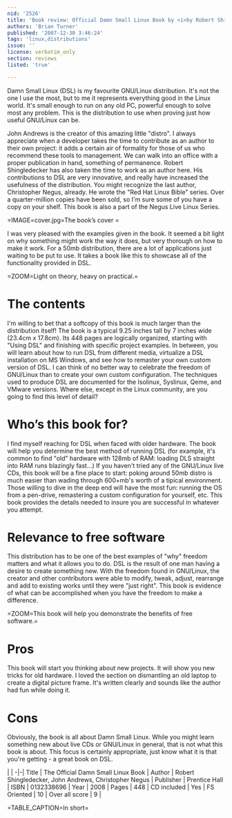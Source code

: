 ```yaml
---
nid: '2526'
title: 'Book review: Official Damn Small Linux Book by <i>by Robert Shingledecker, John Andrews and Christopher Negus</i>'
authors: 'Brian Turner'
published: '2007-12-30 3:46:24'
tags: 'linux,distributions'
issue: ''
license: verbatim_only
section: reviews
listed: 'true'

---
```

Damn Small Linux (DSL) is my favourite GNU/Linux distribution. It's not the one I use the most, but to me it represents  everything good in the Linux world. It's small enough to run on any old PC, powerful enough to solve most any problem. This is the distribution to use when proving just how useful GNU/Linux can be.

<!--break-->

John Andrews is the creator of this amazing little "distro". I always appreciate when a developer takes the time to contribute as an author to their own project: it adds a certain air of formality for those of us who recommend these tools to management. We can walk into an office with a proper publication in hand, something of permanence. Robert Shingledecker has also taken the time to work as an author here. His contributions to DSL are very innovative, and really have increased the usefulness of the distribution. You might recognize the last author, Christopher Negus, already. He wrote the "Red Hat Linux Bible" series. Over a quarter-million copies have been sold, so I'm sure some of you have a copy on your shelf. This book is also a part of the Negus Live Linux Series.

=IMAGE=cover.jpg=The book’s cover =

I was very pleased with the examples given in the book. It seemed a bit light on why something might work the way it does, but very thorough on how to make it work. For a 50mb distribution, there are a lot of applications just waiting to be put to use. It takes a book like this to showcase all of the functionality provided in DSL.

=ZOOM=Light on theory, heavy on practical.=

# The contents

I'm willing to bet that a softcopy of this book is much larger than the distribution itself! The book is a typical 9.25 inches tall by 7 inches wide (23.4cm x 17.8cm). Its 448 pages are logically organized, starting with "Using DSL" and finishing with specific project examples. In between, you will learn about how to run DSL from different media, virtualize a DSL installation on MS Windows, and see how to remaster your own custom version of DSL. I can think of no better way to celebrate the freedom of GNU/Linux than to create your own custom configuration. The techniques used to produce DSL are documented for the Isolinux, Syslinux, Qeme, and VMware versions. Where else, except in the Linux community, are you going to find this level of detail?

# Who’s this book for?

I find myself reaching for DSL when faced with older hardware. The book will help you determine the best method of running DSL (for example,  it's common to find "old" hardware with 128mb of RAM: loading DLS straight into RAM runs blazingly fast...) If you haven't tried any of the GNU/Linux live CDs, this book will be a fine place to start: poking around 50mb distro is much easier than wading through 600+mb's worth of a tipical environment. Those willing to dive in the deep end will have the most fun: running the OS from a pen-drive, remastering a custom configuration for yourself, etc. This book provides the details needed to insure you are successful in whatever you attempt.

# Relevance to free software

This distribution has to be one of the best examples of "why" freedom matters and what it allows you to do. DSL is the result of one man having a desire to create something new. With the freedom found in GNU/Linux, the creator and other contributors were able to modify, tweak, adjust, rearrange and add to existing works until they were "just right". This book is evidence of what can be accomplished when you have the freedom to make a difference.

=ZOOM=This book will help you demonstrate the benefits of free software.=

# Pros

This book will start you thinking about new projects. It will show you new tricks for old hardware. I loved the section on dismantling an old laptop to create a digital picture frame. It's written clearly and sounds like the author had fun while doing it.

# Cons

Obviously, the book is all about Damn Small Linux. While you might learn something new about live CDs or GNU/Linux in general, that is not what this book is about. This focus is certainly appropriate, just know what it is that you're getting - a great book on DSL.

 | |
-|-|
Title | The Official Damn Small Linux Book | 
Author | Robert Shingledecker, John Andrews, Christopher Negus | 
Publisher | Prentice Hall | 
ISBN | 0132338696 | 
Year | 2008 | 
Pages | 448 | 
CD included | Yes | 
FS Oriented | 10 | 
Over all score | 9 | 

=TABLE_CAPTION=In short=


